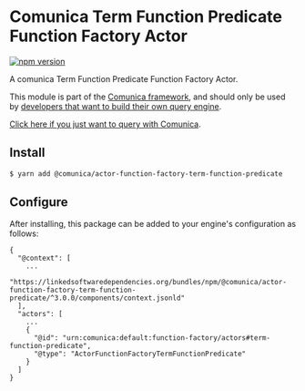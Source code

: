 # Comunica Term Function Predicate Function Factory Actor

[![npm version](https://badge.fury.io/js/%40comunica%2Factor-function-factory-term-function-predicate.svg)](https://www.npmjs.com/package/@comunica/actor-function-factory-term-function-predicate)

A comunica Term Function Predicate Function Factory Actor.

This module is part of the [Comunica framework](https://github.com/comunica/comunica),
and should only be used by [developers that want to build their own query engine](https://comunica.dev/docs/modify/).

[Click here if you just want to query with Comunica](https://comunica.dev/docs/query/).

## Install

```bash
$ yarn add @comunica/actor-function-factory-term-function-predicate
```

## Configure

After installing, this package can be added to your engine's configuration as follows:
```text
{
  "@context": [
    ...
    "https://linkedsoftwaredependencies.org/bundles/npm/@comunica/actor-function-factory-term-function-predicate/^3.0.0/components/context.jsonld"
  ],
  "actors": [
    ...
    {
      "@id": "urn:comunica:default:function-factory/actors#term-function-predicate",
      "@type": "ActorFunctionFactoryTermFunctionPredicate"
    }
  ]
}
```

